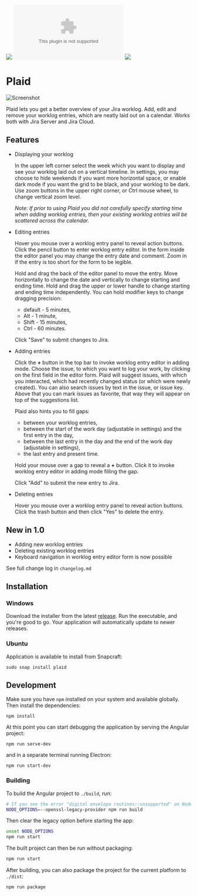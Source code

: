 [![](https://img.shields.io/github/v/release/piotrmski/plaid)](https://github.com/piotrmski/plaid/releases)
[![](https://img.shields.io/github/downloads/piotrmski/plaid/latest/Plaid-Setup-1.0.1.exe)](https://github.com/piotrmski/plaid/releases/download/v1.0.1/Plaid-Setup-1.0.1.exe)
[![](https://snapcraft.io//plaid/badge.svg)](https://snapcraft.io/plaid)

# Plaid

![Screenshot](https://raw.githubusercontent.com/piotrmski/plaid/master/screenshot.png)

Plaid lets you get a better overview of your Jira worklog. Add, edit and remove your worklog entries, which are neatly laid out on a calendar. Works both with Jira Server and Jira Cloud.


## Features

- Displaying your worklog

  In the upper left corner select the week which you want to display and see your worklog laid out on a vertical timeline. In settings, you may choose to hide weekends if you want more horizontal space, or enable dark mode if you want the grid to be black, and your worklog to be dark. Use zoom buttons in the upper right corner, or Ctrl mouse wheel, to change vertical zoom level.
  
  *Note: If prior to using Plaid you did not carefully specify starting time when adding worklog entries, then your existing worklog entries will be scattered across the calendar.*
  
- Editing entries

  Hover you mouse over a worklog entry panel to reveal action buttons. Click the pencil button to enter worklog entry editor. In the form inside the editor panel you may change the entry date and comment. Zoom in if the entry is too short for the form to be legible.
  
  Hold and drag the back of the editor panel to move the entry. Move horizontally to change the date and vertically to change starting and ending time. Hold and drag the upper or lower handle to change starting and ending time independently. You can hold modifier keys to change dragging precision:
  - default - 5 minutes,
  - Alt - 1 minute,
  - Shift - 15 minutes,
  - Ctrl - 60 minutes.
  
  Click "Save" to submit changes to Jira.

- Adding entries

  Click the **+** button in the top bar to invoke worklog entry editor in adding mode. Choose the issue, to which you want to log your work, by clicking on the first field in the editor form. Plaid will suggest issues, with which you interacted, which had recently changed status (or which were newly created). You can also search issues by text in the issue, or issue key. Above that you can mark issues as favorite, that way they will appear on top of the suggestions list.

  Plaid also hints you to fill gaps:
  - between your worklog entries,
  - between the start of the work day (adjustable in settings) and the first entry in the day,
  - between the last entry in the day and the end of the work day (adjustable in settings),
  - the last entry and present time.
  
  Hold your mouse over a gap to reveal a **+** button. Click it to invoke worklog entry editor in adding mode filling the gap.
  
  Click "Add" to submit the new entry to Jira.

- Deleting entries

  Hover you mouse over a worklog entry panel to reveal action buttons. Click the trash button and then click "Yes" to delete the entry.


## New in 1.0

- Adding new worklog entries
- Deleting existing worklog entries
- Keyboard navigation in worklog entry editor form is now possible

See full change log in `changelog.md`

## Installation

### Windows

Download the installer from the latest [release](https://github.com/piotrmski/plaid/releases). Run the executable, and you're good to go. Your application will automatically update to newer releases.

### Ubuntu

Application is available to install from Snapcraft:

```
sudo snap install plaid
```


## Development

Make sure you have `npm` installed on your system and available globally. Then install the dependencies:

```
npm install
```

At this point you can start debugging the application by serving the Angular project:

```
npm run serve-dev
```

and in a separate terminal running Electron:

```
npm run start-dev
```

### Building

To build the Angular project to `./build`, run:

```bash
# If you see the error "digital envelope routines::unsupported" on Node.js 17+, prefix the build command:
NODE_OPTIONS=--openssl-legacy-provider npm run build
```

Then clear the legacy option before starting the app:

```bash
unset NODE_OPTIONS
npm run start
```

The built project can then be run without packaging:

```bash
npm run start
```

After building, you can also package the project for the current platform to `./dist`:

```bash
npm run package
```
